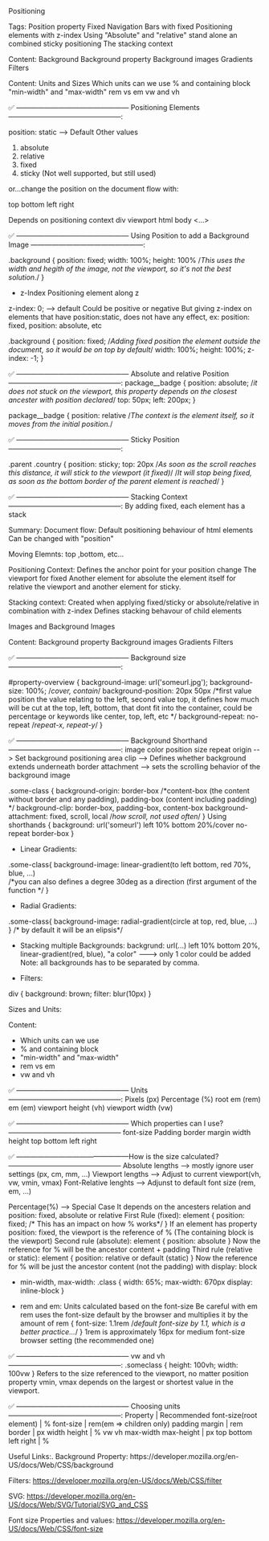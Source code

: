 <!------------------------------------------------------------------------------------------------------------------------------> Positioning

Tags:
    Position property
    Fixed Navigation Bars with fixed
    Positioning elements with z-index
    Using "Absolute" and "relative" stand alone an combined
    sticky positioning
    The stacking context

Content: Background
    Background property
    Background images
    Gradients
    Filters

Content: Units and Sizes
    Which units can we use
    % and containing block
    "min-width" and "max-width"
    rem vs em
    vw and vh

✅ ———————————————— Positioning Elements  ————————————————:

position: static --> Default
Other values
1. absolute
2. relative
3. fixed
4. sticky (Not well supported, but still used)

or...change the position on the document flow with:

top
bottom
left
right

Depends on positioning context 
div
viewport
html
body
<...>

✅ ———————————————— Using Position to add a Background Image ————————————————:

.background {
    position: fixed;
    width: 100%;
    height: 100% /*This uses the width and hegith of the image, not the viewport, so it's not the best solution.*/
}


- z-Index
Positioning element along z

z-index: 0; --> default
Could be positive or negative
But giving z-index on elements that have position:static, does not have any effect, ex: position: fixed, position: absolute, etc

.background {
    position: fixed; /*Adding fixed position the element outside the document, so it would be on top by default*/
    width: 100%;
    height: 100%;
    z-index: -1; 
}

✅ ———————————————— Absolute and relative Position  ————————————————: 
package__badge {
    position: absolute; /*it does not stuck on the viewport, this property depends on the closest ancester with position declared*/
    top: 50px;
    left: 200px;
}

package__badge {
   position: relative /*The context is the element itself, so it moves from the initial position.*/


✅ ———————————————— Sticky Position  ————————————————:

.parent .country {
    position: sticky;
    top: 20px /*As soon as the scroll reaches this distance, it will stick to the viewport (it fixed)*/
    /*It will stop being fixed, as soon as the bottom border of the parent element is reached*/
}


✅ ———————————————— Stacking Context ————————————————:
    By adding fixed, each element has a stack

Summary:
Document flow:
Default positioning behaviour of html elements
Can be changed with "position"

Moving Elemnts: top ,bottom, etc...

Positioning Context:
Defines the anchor point for your position change
The viewport for fixed
Another element for absolute
the element itself for relative
the viewport and another element for sticky.

Stacking context: 
Created when applying fixed/sticky or absolute/relative in combination with z-index
Defines stacking behavour of child elements



<!------------------------------------------------------------------------------------------------------------------------------>Images and Background Images

Content: 
Background property
Background images
Gradients
Filters

✅ ———————————————— Background size ————————————————:

#property-overview {
    background-image: url('someurl.jpg');
    background-size: 100%; /*cover, contain*/
    background-position: 20px 50px 
                        /*first value position the value relating to the left, second value top, it defines how much will be 
                        cut at the top, left, bottom, that dont fit into the container, could be percentage or keywords like
                        center, top, left, etc
                        */
    background-repeat: no-repeat /*repeat-x, repeat-y*/
}

✅ ———————————————— Background Shorthand  ————————————————:
image
color
position
size
repeat
origin --> Set background positioning area
clip --> Defines whether background extends underneath border
attachment --> sets the scrolling behavior of the background image

.some-class {
    background-origin: border-box /*content-box (the content without border and any padding), padding-box (content
                                    including padding) */
    background-clip: border-box, padding-box, content-box
    background-attachment: fixed, scroll, local /*how scroll, not used often*/
}
Using shorthands
{
    background: url('someurl') left 10% bottom 20%/cover no-repeat border-box 
}

- Linear Gradients:

.some-class{
    background-image: linear-gradient(to left bottom, red 70%, blue, ...)  
                                        /*you can also defines a degree 30deg as a direction (first argument
                                                                    of the function */
}

- Radial Gradients:

.some-class{
    background-image: radial-gradient(circle at top, red, blue, ...)
}                                       /* by default it will be an elipsis*/

- Stacking multiple Backgrounds:
backgrund:  url(...) left 10% bottom 20%, linear-gradient(red, blue), "a color" ---> only 1 color could be added
Note: all backgrounds has to be separated by comma. 

- Filters:
<div></div>

div {
    background: brown;
    filter: blur(10px)
}


<!------------------------------------------------------------------------------------------------------------------------------>Sizes and Units:
Content:
- Which units can we use
- % and containing block
- "min-width" and "max-width"
- rem vs em
- vw and vh

✅ ———————————————— Units  ————————————————:
Pixels (px)
Percentage (%)
root em (rem) 
em (em)
viewport height (vh)
viewport width (vw)

✅ ———————————————— Which properties can I use?  ————————————————
font-size
Padding
border
margin
width
height
top
bottom
left
right

✅ ————————————————How is the size calculated?  ————————————————
Absolute lengths --> mostly ignore user settings (px, cm, mm, ...)
Viewport lengths --> Adjust to current viewport(vh, vw, vmin, vmax)
Font-Relative lenghts --> Adjunst to default font size (rem, em, ...)

Percentage(%) --> Special Case
    It depends on the ancesters relation and position: fixed, absolute or relative
    First Rule (fixed):
        element {
            position: fixed; /* This has an impact on how % works*/
        }
        If an element has property position: fixed, the viewport is the reference of % (The containing block is the viewport)
    Second rule (absolute):
        element {
            position: absolute
        }
        Now the reference for % will be the ancestor content + padding
    Third rule (relative or static):
        element {
            position: relative or default (static)
        }
        Now the reference for % will be just the ancestor content (not the padding) with display: block

- min-width, max-width:
    .class {
        width: 65%;
        max-width: 670px
        display: inline-block
    }

- rem and em:
Units calculated based on the font-size 
    Be careful with em
    rem uses the font-size default by the browser and multiplies it by the amount of rem
    {
        font-size: 1.1rem /*default font-size by 1.1, which is a better practice...*/
    }
    1rem is approximately 16px for medium font-size browser setting (the recommended one)


✅ ———————————————— vw and vh  ————————————————:
    .someclass {
        height: 100vh;
        width: 100vw
    }
    Refers to the size referenced to the viewport, no matter position property
    vmin, vmax depends on the largest or shortest value in the viewport.


✅ ———————————————— Choosing units ————————————————:
    Property                    |   Recommended
    font-size(root element)     |   %
    font-size                   |   rem(em => children only)
    padding margin              |   rem
    border                      |   px
    width height                |   %   vw  vh
    max-width max-height        |   px
    top bottom left right       |   %
    

<Link>
Useful Links:.
Background Property:
https://developer.mozilla.org/en-US/docs/Web/CSS/background

Filters:
 https://developer.mozilla.org/en-US/docs/Web/CSS/filter

SVG:
 https://developer.mozilla.org/en-US/docs/Web/SVG/Tutorial/SVG_and_CSS

Font size Properties and values:
https://developer.mozilla.org/en-US/docs/Web/CSS/font-size

</Link>